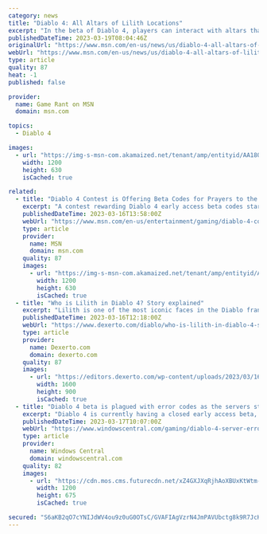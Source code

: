 ```yaml
---
category: news
title: "Diablo 4: All Altars of Lilith Locations"
excerpt: "In the beta of Diablo 4, players can interact with altars that boost their stats, Renown, and give other bonuses that players will definitely want."
publishedDateTime: 2023-03-19T08:04:46Z
originalUrl: "https://www.msn.com/en-us/news/us/diablo-4-all-altars-of-lilith-locations/ar-AA18OJuH"
webUrl: "https://www.msn.com/en-us/news/us/diablo-4-all-altars-of-lilith-locations/ar-AA18OJuH"
type: article
quality: 87
heat: -1
published: false

provider:
  name: Game Rant on MSN
  domain: msn.com

topics:
  - Diablo 4

images:
  - url: "https://img-s-msn-com.akamaized.net/tenant/amp/entityid/AA18OxN3.img?h=630&w=1200&m=6&q=60&o=t&l=f&f=jpg"
    width: 1200
    height: 630
    isCached: true

related:
  - title: "Diablo 4 Contest is Offering Beta Codes for Prayers to the Demon Lilith"
    excerpt: "A contest rewarding Diablo 4 early access beta codes starts on Twitter, as Blizzard asks fans to offer up prayers to the demon Lilith. On Friday, March 17, the first of two betas leading up to Diablo ..."
    publishedDateTime: 2023-03-16T13:58:00Z
    webUrl: "https://www.msn.com/en-us/entertainment/gaming/diablo-4-contest-is-offering-beta-codes-for-prayers-to-the-demon-lilith/ar-AA18J3TU"
    type: article
    provider:
      name: MSN
      domain: msn.com
    quality: 87
    images:
      - url: "https://img-s-msn-com.akamaized.net/tenant/amp/entityid/AA18ITGK.img?h=630&w=1200&m=6&q=60&o=t&l=f&f=jpg"
        width: 1200
        height: 630
        isCached: true
  - title: "Who is Lilith in Diablo 4? Story explained"
    excerpt: "Lilith is one of the most iconic faces in the Diablo franchise, so let's give you a brief explainer on who she is and how she ties into Diablo 4."
    publishedDateTime: 2023-03-16T12:18:00Z
    webUrl: "https://www.dexerto.com/diablo/who-is-lilith-in-diablo-4-story-explained-2087874/"
    type: article
    provider:
      name: Dexerto.com
      domain: dexerto.com
    quality: 87
    images:
      - url: "https://editors.dexerto.com/wp-content/uploads/2023/03/16/who-is-lilith-explained-diablo-4-e1678974677146.jpg"
        width: 1600
        height: 900
        isCached: true
  - title: "Diablo 4 beta is plagued with error codes as the servers struggle to meet demand"
    excerpt: "Diablo 4 is currently having a closed early access beta, ahead of its wider open beta. The beta is already plagued with errors and network problems, as servers struggle to meet demand. Blizzard ..."
    publishedDateTime: 2023-03-17T10:07:00Z
    webUrl: "https://www.windowscentral.com/gaming/diablo-4-server-errors"
    type: article
    provider:
      name: Windows Central
      domain: windowscentral.com
    quality: 82
    images:
      - url: "https://cdn.mos.cms.futurecdn.net/xZ4GXJXqRjhAoXBUxKtWtm-1200-80.png"
        width: 1200
        height: 675
        isCached: true

secured: "S6aKB2qO7cYNIJdWV4ou9z0uG0OTsC/GVAFIAgVzrN4JmPAVUbctg8k9R7JcKstmWSpgP8a3C8GCN1TDDqG9my5+i5/ldlB3FhNWYlYu8cI/3qXfR51h7tJ2gZa6yrbIZooeskVT56xSjBiMESSc6OT7gmv8MIxF0qmfp7Wh0K1o4vgnIZh8tBy1X5dtAh2INkT6uWE2WOyiFQ5CQl2eauQqLRS/cVTAr5ZdZlm0iBRhoD1Gf40Z+8iCpET2DGWnTqalYXkeiFuVBia2zGutAqAGx4S2D6cEV2waJqG/y0om44Me3Ge9XFq5nv7YJ49DnoQ03sT77hq+Y/ip5/E0ra46PZ/dyk/H/rb2cIvElTM=;Ma9HP0S6mSiqCIydUVHaYQ=="
---
```


